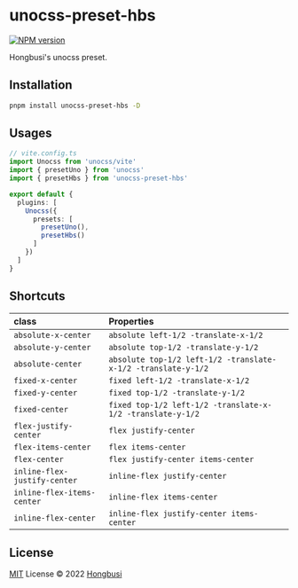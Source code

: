 # unocss-preset-hbs

[![NPM version](https://img.shields.io/npm/v/unocss-preset-hbs?color=a1b858&label=)](https://www.npmjs.com/package/unocss-preset-hbs)

Hongbusi's unocss preset.

## Installation

``` bash
pnpm install unocss-preset-hbs -D
```

## Usages

``` ts
// vite.config.ts
import Unocss from 'unocss/vite'
import { presetUno } from 'unocss'
import { presetHbs } from 'unocss-preset-hbs'

export default {
  plugins: [
    Unocss({
      presets: [
        presetUno(),
        presetHbs()
      ]
    })
  ]
}
```

<!-- start -->
## Shortcuts 

| class | Properties |
| :- | :- |
| `absolute-x-center` | `absolute left-1/2 -translate-x-1/2` |
| `absolute-y-center` | `absolute top-1/2 -translate-y-1/2` |
| `absolute-center` | `absolute top-1/2 left-1/2 -translate-x-1/2 -translate-y-1/2` |
| `fixed-x-center` | `fixed left-1/2 -translate-x-1/2` |
| `fixed-y-center` | `fixed top-1/2 -translate-y-1/2` |
| `fixed-center` | `fixed top-1/2 left-1/2 -translate-x-1/2 -translate-y-1/2` |
| `flex-justify-center` | `flex justify-center` |
| `flex-items-center` | `flex items-center` |
| `flex-center` | `flex justify-center items-center` |
| `inline-flex-justify-center` | `inline-flex justify-center` |
| `inline-flex-items-center` | `inline-flex items-center` |
| `inline-flex-center` | `inline-flex justify-center items-center` |
<!-- end -->

## License

[MIT](./LICENSE) License © 2022 [Hongbusi](https://github.com/Hongbusi) 
